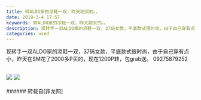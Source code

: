 ```yaml
---
title: 转ALDO家的凉鞋一双，昨天刚买的。。
date: 2019-3-4 17:57
keywords: 转ALDO家的凉鞋一双，昨天刚买的。。
description: 现转手一双ALDO家的凉鞋一双，37码女款，平底款式很时尚，由于自己穿有点小，昨天在SM花了2000多P买的，现在1200P转，包grab送。 09275879252
categories: used
---
```

<td class="t_f" id="postmessage_3156411">

现转手一双ALDO家的凉鞋一双，37码女款，平底款式很时尚，由于自己穿有点小，昨天在SM花了2000多P买的，现在1200P转，包grab送。 09275879252<br/>
<br/>

<img aid="1102850" data-cf-modified-976286eb2bbaba1a4543b281-="" file="data/attachment/forum/201903/04/175634f9l7269xbtxbe6zo.jpg.thumb.jpg" id="aimg_1102850" inpost="1" onclick="" onmouseover="" src="http://www.flw.ph/data/attachment/forum/201903/04/175634f9l7269xbtxbe6zo.jpg" style="cursor:pointer" zoomfile="data/attachment/forum/201903/04/175634f9l7269xbtxbe6zo.jpg"/>



<img aid="1102851" data-cf-modified-976286eb2bbaba1a4543b281-="" file="data/attachment/forum/201903/04/175651ebygiyzjujvgbbhq.jpg.thumb.jpg" id="aimg_1102851" inpost="1" onclick="" onmouseover="" src="http://www.flw.ph/data/attachment/forum/201903/04/175651ebygiyzjujvgbbhq.jpg" style="cursor:pointer" zoomfile="data/attachment/forum/201903/04/175651ebygiyzjujvgbbhq.jpg"/>


<br/>
<br/>
</td>
###### 转载自[菲龙网]